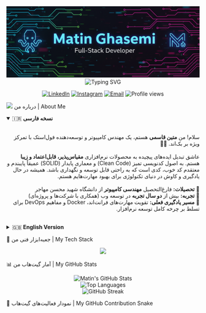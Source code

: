 <div align="center">
<img src="https://raw.githubusercontent.com/matinamking/matinamking/main/banner.png" alt="Matin Ghasemi - Full-Stack Developer Banner">
<br>
<img src="https://readme-typing-svg.vercel.app/api?font=Fira+Code&weight=700&size=28&pause=1000&color=00D2FF&center=true&vCenter=true&width=500&lines=--Welcome+to+my+Digital+Garden+🌱;I'm+a+Full-Stack+Developer;PHP+%7C+Laravel+%7C+Vue.js+Expert" alt="Typing SVG"/>
</div>

<p align="center">
<a href="https://linkedin.com/in/matinamking" target="_blank"><img src="https://img.shields.io/badge/LinkedIn-0077B5?style=for-the-badge&logo=linkedin&logoColor=white" alt="LinkedIn"></a>
<a href="https://instagram.com/matinamking" target="_blank"><img src="https://img.shields.io/badge/Instagram-E4405F?style=for-the-badge&logo=instagram&logoColor=white" alt="Instagram"></a>
<a href="mailto:matin001037@gmail.com" target="_blank"><img src="https://img.shields.io/badge/Email-D14836?style=for-the-badge&logo=gmail&logoColor=white" alt="Email"></a>
<img src="https://komarev.com/ghpvc/?username=matinamking&label=PROFILE%20VIEWS&color=00D2FF&style=for-the-badge" alt="Profile views"/>
</p>

<img src="https://raw.githubusercontent.com/MartinHeinz/MartinHeinz/master/wave.gif" width="25px"> درباره من | About Me
<details open>
<summary>🇮🇷 <strong>نسخه فارسی</strong></summary>
<br/>
<p dir="rtl">
سلام! من <strong>متین قاسمی</strong> هستم، یک مهندس کامپیوتر و توسعه‌دهنده فول‌استک با تمرکز ویژه بر بک‌اند. 👨‍💻
<br><br>
عاشق تبدیل ایده‌های پیچیده به محصولات نرم‌افزاری <strong>مقیاس‌پذیر، قابل‌اعتماد و زیبا</strong> هستم. به اصول کدنویسی تمیز (Clean Code) و معماری پایدار (SOLID) عمیقاً پایبندم و معتقدم کد خوب، کدی است که به راحتی قابل توسعه و نگهداری باشد. همیشه در حال یادگیری و کاوش در دنیای تکنولوژی برای بهبود مهارت‌هایم هستم.
<br/><br/>
🔹 <strong>تحصیلات:</strong> فارغ‌التحصیل <strong>مهندسی کامپیوتر</strong> از دانشگاه شهید محسن مهاجر<br/>
🔹 <strong>تجربه:</strong> بیش از <strong>دو سال تجربه</strong> در توسعه وب (همکاری با شرکت‌ها و پروژه‌ای)<br/>
🔹 <strong>مسیر یادگیری فعلی:</strong> تقویت مهارت‌های فرانت‌اند، Docker و مفاهیم DevOps برای تسلط بر چرخه کامل توسعه نرم‌افزار.
</p>
</details>

<br/>

<details>
<summary>🇬🇧 <strong>English Version</strong></summary>
<br/>
<p align="left">
Hi there! I'm Matin Ghasemi, a Computer Engineer and Full-Stack Developer with a strong focus on the back-end. 👨‍💻
<br><br>
I'm passionate about transforming complex ideas into <strong>scalable, reliable, and elegant</strong> software solutions. As a firm believer in Clean Code principles and SOLID architecture, I'm convinced that good code is both maintainable and extensible. I'm constantly learning and exploring the tech world to enhance my skills.
<br/><br/>
🔹 <strong>Education:</strong> Bachelor's in <strong>Computer Engineering</strong>.<br/>
🔹 <strong>Experience:</strong> Over <strong>2 years of hands-on experience</strong> in web development (corporate and project-based).<br/>
🔹 <strong>Current Learning Path:</strong> Sharpening my front-end skills, diving deeper into <strong>Docker</strong>, and mastering <strong>DevOps</strong> concepts to command the full development lifecycle.
</p>
</details>

🚀 جعبه‌ابزار فنی من | My Tech Stack
<p align="center">
<img src="https://skillicons.dev/icons?i=php,laravel,js,vue,alpinejs,html,css,bootstrap,tailwind,mysql,figma,git,docker,postman&perline=7" />
</p>

📊 آمار گیت‌هاب من | My GitHub Stats
<div align="center">
<img src="https://www.google.com/search?q=https://github-readme-stats-3y8s80awa-matins-projects-575a8407.vercel.app/api%3Fusername%3Dmatinamking%26show_icons%3Dtrue%26count_private%3Dtrue%26include_all_commits%3Dtrue%26theme%3Dtokyonight%26border_color%3D00D2FF%26text_color%3D00D2FF%26icon_color%3D00D2FF" alt="Matin's GitHub Stats"/>
<br>
<img src="https://www.google.com/search?q=https://github-readme-stats-3y8s80awa-matins-projects-575a8407.vercel.app/api/top-langs/%3Fusername%3Dmatinamking%26layout%3Dcompact%26count_private%3Dtrue%26theme%3Dtokyonight%26border_color%3D00D2FF" alt="Top Languages"/>
<br>
<img src="https://www.google.com/search?q=https://github-readme-streak-stats.herokuapp.com%3Fuser%3Dmatinamking%26theme%3Dtokyonight%26border_color%3D00D2FF" alt="GitHub Streak"/>
</div>

🐍 نمودار فعالیت‌های گیت‌هاب | My GitHub Contribution Snake
<div align="center">
<img src="https://raw.githubusercontent.com/matinamking/matinamking/output/github-contribution-grid-snake-dark.svg" alt="Snake
